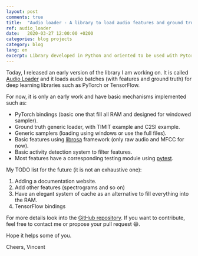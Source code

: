 ```yaml
---
layout: post
comments: true
title:  "Audio loader - A library to load audio features and ground truth for Deep Learning frameworks"
ref: audio_loader
date:   2020-03-27 12:00:00 +0200
categories: blog projects
category: blog
lang: en
excerpt: Library developed in Python and oriented to be used with Pytorch.
---
```


Today, I released an early version of the library I am working on.
It is called [Audio Loader](https://github.com/vroger11/audio_loader) and it loads audio batches (with features and ground truth) for deep learning libraries such as PyTorch or TensorFlow.

For now, it is only an early work and have basic mechanisms implemented such as:

- PyTorch bindings (basic one that fill all RAM and designed for windowed sampler).
- Ground truth generic loader, with TIMIT example and C2SI example.
- Generic samplers (loading using windows or use the full files).
- Basic features using [librosa](https://librosa.github.io/librosa/) framework (only raw audio and MFCC for now).
- Basic activity detection system to filter features.
- Most features have a corresponding testing module using [pytest](https://docs.pytest.org).

My TODO list for the future (it is not an exhaustive one):

1. Adding a documentation website.
2. Add other features (spectrograms and so on)
3. Have an elegant system of cache as an alternative to fill everything into the RAM.
4. TensorFlow bindings

For more details look into the [GitHub repository](https://github.com/vroger11/audio_loader).
If you want to contribute, feel free to contact me or propose your pull request 😄.

Hope it helps some of you.

Cheers, Vincent
